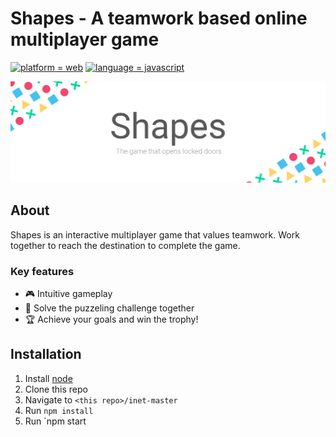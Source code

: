 # Shapes - A teamwork based online multiplayer game

[![platform = web](https://img.shields.io/badge/platform-web-13f27c.svg)](#)
[![language = javascript](https://img.shields.io/badge/language-javascript-ff45e6.svg)](#)

[![shapes banner](/shapes.png?raw=true)](#)


## About

Shapes is an interactive multiplayer game that values teamwork. Work together to reach the destination to complete the game.

### Key features

- 🎮 Intuitive gameplay
- 🧩 Solve the puzzeling challenge together
- 🏆 Achieve your goals and win the trophy!

## Installation

1. Install [node](https://nodejs.org/)
2. Clone this repo
3. Navigate to `<this repo>/inet-master`
4. Run `npm install`
5. Run `npm start
